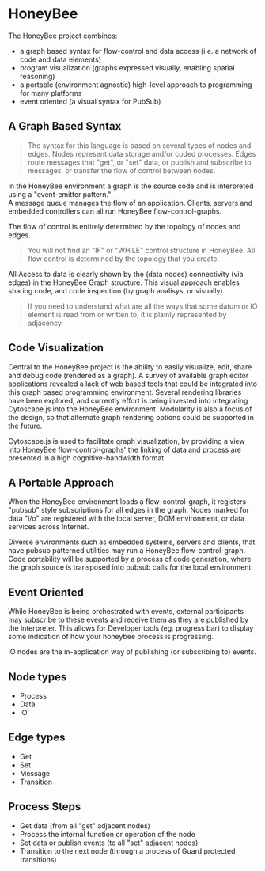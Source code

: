 HoneyBee
========
The HoneyBee project combines: 
 * a graph based syntax for flow-control and data access (i.e. a network of code and data elements)
 * program visualization (graphs expressed visually, enabling spatial reasoning)
 * a portable (environment agnostic) high-level approach to programming for many platforms
 * event oriented (a visual syntax for PubSub)

A Graph Based Syntax
--------------------
>The syntax for this language is based on several types of nodes and edges. Nodes represent data storage and/or coded 
processes. Edges route messages that "get", or "set" data, or publish and subscribe to messages, or transfer the flow 
of control between nodes. 

In the HoneyBee environment a graph is the source code and is interpreted using a "event-emitter pattern."  
A message queue manages the flow of an application. Clients, servers and embedded controllers can all run 
HoneyBee flow-control-graphs. 

The flow of control is entirely determined by the topology of nodes and edges.
>You will not find an "IF" or "WHILE" control structure in HoneyBee. All flow control is determined by the topology that you create.

All Access to data is clearly shown by the (data nodes) connectivity (via edges) in the HoneyBee Graph structure.
This visual approach enables sharing code, and code inspection (by graph analisys, or visually).
>If you need to understand what are all the ways that some datum or IO element is read from or written to, it is plainly represented by adjacency.

Code Visualization
------------------
Central to the HoneyBee project is the ability to easily visualize, edit, share and debug code (rendered as a graph).
A survey of available graph editor applications revealed a lack of web based tools that could be integrated into this graph based 
programming environment. Several rendering libraries have been explored, and currently effort is being invested into integrating 
Cytoscape.js into the HoneyBee environment. Modularity is also a focus of the design, so that alternate graph rendering options could be supported 
in the future.

Cytoscape.js is used to facilitate graph visualization, by providing a view into HoneyBee flow-control-graphs' the linking of data and process are presented in a high cognitive-bandwidth format. 

A Portable Approach
-------------------
When the HoneyBee environment loads a flow-control-graph, it registers "pubsub" style subscriptions for all edges in
the graph. Nodes marked for data "i/o" are registered with the local server, DOM environment, or data services across Internet. 

Diverse environments such as embedded systems, servers and clients, that have pubsub patterned utilities may run a HoneyBee flow-control-graph. 
Code portability will be supported by a process of code generation, where the graph source is transposed into pubsub calls for the local environment.

Event Oriented
--------------
While HoneyBee is being orchestrated with events, external participants 
may subscribe to these events and receive them as they are published by the interpreter.
This allows for Developer tools (eg. progress bar) to display some indication of how your honeybee process is progressing.

IO nodes are the in-application way of publishing (or subscribing to) events.

Node types
----------
 * Process
 * Data
 * IO

Edge types
----------
 * Get
 * Set
 * Message
 * Transition
 
Process Steps
-------------
 * Get data (from all "get" adjacent nodes)
 * Process the internal function or operation of the node
 * Set data or publish events (to all "set" adjacent nodes)
 * Transition to the next node (through a process of Guard protected transitions)
